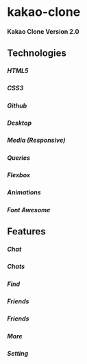 # kakao-clone
#### Kakao Clone Version 2.0
Technologies
------------- 
##### HTML5 
##### CSS3 
##### Github 
##### Desktop 
##### Media (Responsive)
##### Queries 
##### Flexbox 
##### Animations 
##### Font Awesome

Features
-------------    
##### Chat 
##### Chats 
##### Find 
##### Friends
##### Friends 
##### More
##### Setting

 
